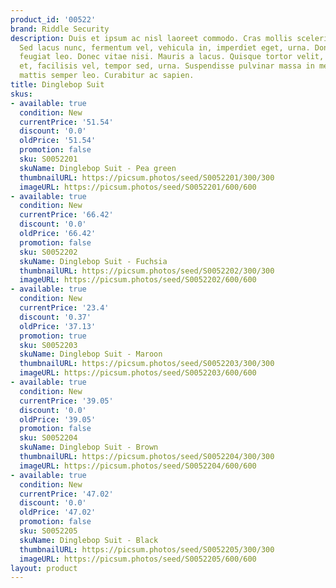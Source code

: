 ```yaml
---
product_id: '00522'
brand: Riddle Security
description: Duis et ipsum ac nisl laoreet commodo. Cras mollis scelerisque nunc.
  Sed lacus nunc, fermentum vel, vehicula in, imperdiet eget, urna. Donec interdum
  feugiat leo. Donec vitae nisi. Mauris a lacus. Quisque tortor velit, scelerisque
  et, facilisis vel, tempor sed, urna. Suspendisse pulvinar massa in metus. Donec
  mattis semper leo. Curabitur ac sapien.
title: Dinglebop Suit
skus:
- available: true
  condition: New
  currentPrice: '51.54'
  discount: '0.0'
  oldPrice: '51.54'
  promotion: false
  sku: S0052201
  skuName: Dinglebop Suit - Pea green
  thumbnailURL: https://picsum.photos/seed/S0052201/300/300
  imageURL: https://picsum.photos/seed/S0052201/600/600
- available: true
  condition: New
  currentPrice: '66.42'
  discount: '0.0'
  oldPrice: '66.42'
  promotion: false
  sku: S0052202
  skuName: Dinglebop Suit - Fuchsia
  thumbnailURL: https://picsum.photos/seed/S0052202/300/300
  imageURL: https://picsum.photos/seed/S0052202/600/600
- available: true
  condition: New
  currentPrice: '23.4'
  discount: '0.37'
  oldPrice: '37.13'
  promotion: true
  sku: S0052203
  skuName: Dinglebop Suit - Maroon
  thumbnailURL: https://picsum.photos/seed/S0052203/300/300
  imageURL: https://picsum.photos/seed/S0052203/600/600
- available: true
  condition: New
  currentPrice: '39.05'
  discount: '0.0'
  oldPrice: '39.05'
  promotion: false
  sku: S0052204
  skuName: Dinglebop Suit - Brown
  thumbnailURL: https://picsum.photos/seed/S0052204/300/300
  imageURL: https://picsum.photos/seed/S0052204/600/600
- available: true
  condition: New
  currentPrice: '47.02'
  discount: '0.0'
  oldPrice: '47.02'
  promotion: false
  sku: S0052205
  skuName: Dinglebop Suit - Black
  thumbnailURL: https://picsum.photos/seed/S0052205/300/300
  imageURL: https://picsum.photos/seed/S0052205/600/600
layout: product
---
```

